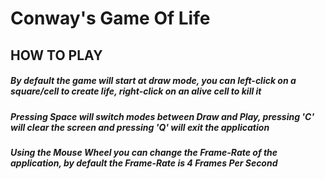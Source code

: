 # Conway's Game Of Life

## HOW TO PLAY

##### By default the game will start at draw mode, you can left-click on a square/cell to create life, right-click on an alive cell to kill it
##### Pressing **_Space_** will switch modes between Draw and Play, pressing _'C'_ will clear the screen and pressing _'Q'_ will exit the application

##### Using the Mouse Wheel you can change the Frame-Rate of the application, by default the Frame-Rate is 4 Frames Per Second
